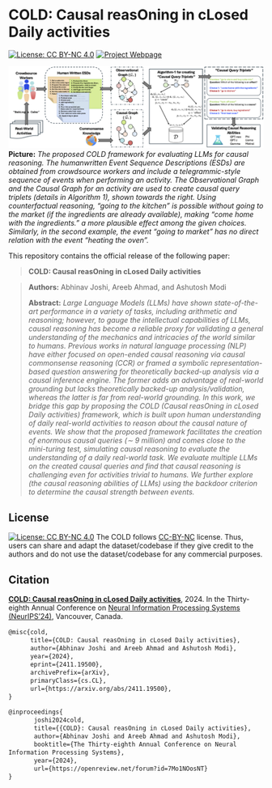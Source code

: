 # COLD: Causal reasOning in cLosed Daily activities
[![License: CC BY-NC 4.0](https://img.shields.io/badge/License-CC%20BY--NC%204.0-lightgrey.svg)](https://creativecommons.org/licenses/by-nc/4.0/)
[![Project Webpage](https://img.shields.io/badge/Project-Webpage-blue.svg)](https://www.cse.iitk.ac.in/users/ajoshi/COLD/) <!-- temporary webpage link  -->
<!-- [![Project Webpage](https://img.shields.io/badge/Project-Webpage-blue.svg)](https://exploration-lab.github.io/COLD/)  -->
<!-- official webpage link  (to be updated) -->
<!-- [![GitHub](https://img.shields.io/badge/GitHub-121013.svg?logo=github&logoColor=white)](https://github.com/Exploration-Lab/COLD) -->
![Teaser image](./images/COLD_framework.png)
**Picture:** *The proposed COLD framework for evaluating LLMs for causal reasoning. The humanwritten Event Sequence Descriptions (ESDs) are obtained from crowdsource workers and include a
telegrammic-style sequence of events when performing an activity. The Observational Graph and the
Causal Graph for an activity are used to create causal query triplets (details in Algorithm 1), shown
towards the right. Using counterfactual reasoning, “going to the kitchen” is possible without going to
the market (if the ingredients are already available), making “come home with the ingredients.” a
more plausible effect among the given choices. Similarly, in the second example, the event “going to
market” has no direct relation with the event “heating the oven”.*


This repository contains the official release of the following paper:
> **COLD: Causal reasOning in cLosed Daily activities**<br>

> **Authors:** Abhinav Joshi, Areeb Ahmad, and Ashutosh Modi <br>
>
> **Abstract:** *Large Language Models (LLMs) have shown state-of-the-art performance in a variety of tasks, including arithmetic and reasoning; however, to gauge the intellectual
capabilities of LLMs, causal reasoning has become a reliable proxy for validating
a general understanding of the mechanics and intricacies of the world similar to humans. Previous works in natural language processing (NLP) have either focused on
open-ended causal reasoning via causal commonsense reasoning (CCR) or framed
a symbolic representation-based question answering for theoretically backed-up
analysis via a causal inference engine. The former adds an advantage of real-world
grounding but lacks theoretically backed-up analysis/validation, whereas the latter
is far from real-world grounding. In this work, we bridge this gap by proposing the
COLD (Causal reasOning in cLosed Daily activities) framework, which is built
upon human understanding of daily real-world activities to reason about the causal
nature of events. We show that the proposed framework facilitates the creation
of enormous causal queries (∼ 9 million) and comes close to the mini-turing test,
simulating causal reasoning to evaluate the understanding of a daily real-world
task. We evaluate multiple LLMs on the created causal queries and find that causal
reasoning is challenging even for activities trivial to humans. We further explore
(the causal reasoning abilities of LLMs) using the backdoor criterion to determine
the causal strength between events.*



## License
[![License: CC BY-NC 4.0](https://img.shields.io/badge/License-CC%20BY--NC%204.0-lightgrey.svg)](https://creativecommons.org/licenses/by-nc/4.0/)
The COLD follows [CC-BY-NC](CC-BY-NC) license. Thus, users can share and adapt the dataset/codebase if they give credit to the authors and do not use the dataset/codebase for any commercial purposes.


## Citation

[**COLD: Causal reasOning in cLosed Daily activities**](https://nips.cc/virtual/2024/poster/96459), 2024. In the Thirty-eighth Annual Conference on [Neural Information Processing Systems (NeurIPS’24)](https://neurips.cc/), Vancouver, Canada.
```
@misc{cold,
      title={COLD: Causal reasOning in cLosed Daily activities}, 
      author={Abhinav Joshi and Areeb Ahmad and Ashutosh Modi},
      year={2024},
      eprint={2411.19500},
      archivePrefix={arXiv},
      primaryClass={cs.CL},
      url={https://arxiv.org/abs/2411.19500}, 
}
```
```
@inproceedings{
       joshi2024cold,
       title={{COLD}: Causal reasOning in cLosed Daily activities},
       author={Abhinav Joshi and Areeb Ahmad and Ashutosh Modi},
       booktitle={The Thirty-eighth Annual Conference on Neural Information Processing Systems},
       year={2024},
       url={https://openreview.net/forum?id=7Mo1NOosNT}
}
```